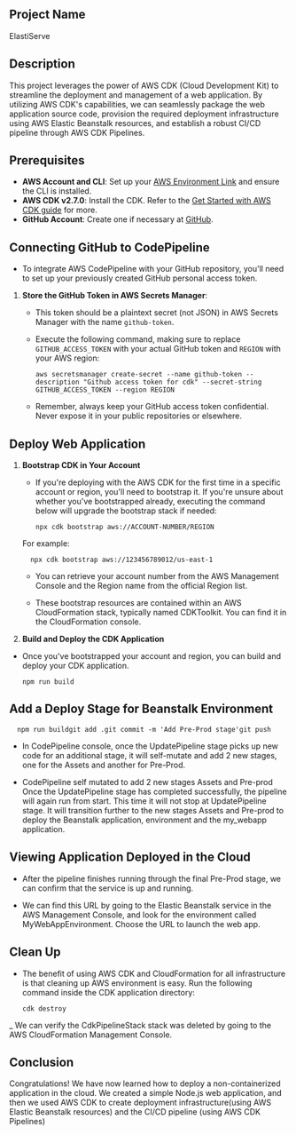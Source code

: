## Project Name
ElastiServe

## Description

This project leverages the power of AWS CDK (Cloud Development Kit) to streamline the deployment and management of a web application. By utilizing AWS CDK's capabilities, we can seamlessly package the web application source code, provision the required deployment infrastructure using AWS Elastic Beanstalk resources, and establish a robust CI/CD pipeline through AWS CDK Pipelines.

## Prerequisites

- **AWS Account and CLI**: Set up your [AWS Environment Link](https://aws.amazon.com/getting-started/guides/setup-environment/?sc_channel=el&sc_campaign=devopswave&sc_content=cicdcdkebaws&sc_geo=mult&sc_country=mult&sc_outcome=acq) and ensure the CLI is installed.
- **AWS CDK v2.7.0**: Install the CDK. Refer to the [Get Started with AWS CDK guide](https://aws.amazon.com/getting-started/guides/setup-cdk/?sc_channel=el&sc_campaign=devopswave&sc_content=cicdcdkebaws&sc_geo=mult&sc_country=mult&sc_outcome=acq) for more.
- **GitHub Account**: Create one if necessary at [GitHub](https://github.com).

## Connecting GitHub to CodePipeline

- To integrate AWS CodePipeline with your GitHub repository, you'll need to set up your previously created GitHub personal access token.

1. **Store the GitHub Token in AWS Secrets Manager**:

   - This token should be a plaintext secret (not JSON) in AWS Secrets Manager with the name `github-token`.

   - Execute the following command, making sure to replace `GITHUB_ACCESS_TOKEN` with your actual GitHub token and `REGION` with your AWS region:
   
         aws secretsmanager create-secret --name github-token --description "Github access token for cdk" --secret-string GITHUB_ACCESS_TOKEN --region REGION
   
   - Remember, always keep your GitHub access token confidential. Never expose it in your public repositories or elsewhere.

## Deploy Web Application

1. **Bootstrap CDK in Your Account**

   - If you're deploying with the AWS CDK for the first time in a specific account or region, you'll need to bootstrap it. If you're unsure about whether you've bootstrapped already, executing the command below will upgrade the bootstrap stack if needed:

         npx cdk bootstrap aws://ACCOUNT-NUMBER/REGION

   For example:
   
         npx cdk bootstrap aws://123456789012/us-east-1
   
   - You can retrieve your account number from the AWS Management Console and the Region name from the official Region list.
   
   - These bootstrap resources are contained within an AWS CloudFormation stack, typically named CDKToolkit. You can find it in the CloudFormation console.

2. **Build and Deploy the CDK Application**

- Once you've bootstrapped your account and region, you can build and deploy your CDK application.
   
      npm run build

## Add a Deploy Stage for Beanstalk Environment
   
      npm run buildgit add .git commit -m 'Add Pre-Prod stage'git push
   
   - In CodePipeline console, once the UpdatePipeline stage picks up new code for an additional stage, it will self-mutate and add 2 new stages, one for the Assets and another for Pre-Prod.
   
   - CodePipeline self mutated to add 2 new stages Assets and Pre-prod
   Once the UpdatePipeline stage has completed successfully, the pipeline will again run from start. This time it will not stop at UpdatePipeline stage. It will transition further to the new stages Assets and Pre-prod to deploy the Beanstalk application, environment and the my_webapp application.

## Viewing Application Deployed in the Cloud

   - After the pipeline finishes running through the final Pre-Prod stage, we can confirm that the service is up and running.
   
   - We can find this URL by going to the Elastic Beanstalk service in the AWS Management Console, and look for the environment called MyWebAppEnvironment. Choose the URL to launch the web app.

## Clean Up

   - The benefit of using AWS CDK and CloudFormation for all infrastructure is that cleaning up AWS environment is easy. Run the following command inside the CDK application directory:

         cdk destroy

   _ We can verify the CdkPipelineStack stack was deleted by going to the AWS CloudFormation Management Console.

## Conclusion

   Congratulations! We have now learned how to deploy a non-containerized application in the cloud. We created a simple Node.js web application, and then we used AWS CDK to create deployment infrastructure(using AWS Elastic Beanstalk resources) and the CI/CD pipeline (using AWS CDK Pipelines)
